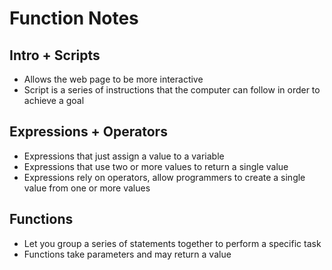 # Function Notes

## Intro + Scripts
 - Allows the web page to be more interactive
 - Script is a series of instructions that the computer can follow in order to achieve a goal

## Expressions + Operators
 - Expressions that just assign a value to a variable
 - Expressions that use two or more values to return a single value
 - Expressions rely on operators, allow programmers to create a single value from one or more values

## Functions
 - Let you group a series of statements together to perform a specific task
 - Functions take parameters and may return a value
    